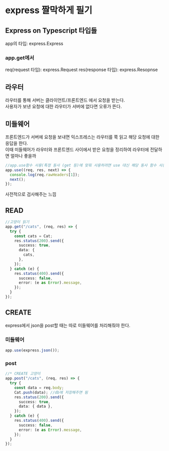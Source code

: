 # express 짤막하게 필기

## Express on Typescript 타입들

app의 타입: express.Express

### app.get에서

req(request 타입): express.Request
res(response 타입): express.Resopnse

## 라우터

라우터를 통해 서버는 클라이언트/프론트엔드 에서 요청을 받는다.  
사용자가 보낸 요청에 대한 라우터가 서버에 없다면 오류가 뜬다.

## 미들웨어

프론트엔드가 서버에 요청을 보내면 익스프레스는 라우터를 쭉 읽고 해당 요청에 대한 응답을 한다.  
이때 미들웨어가 라우터와 프론트엔드 사이에서 받은 요청을 정리하여 라우터에 전달하면 얼마나 좋을까

```typescript
//app.use함수 사용(특정 동사 (get 등)에 맞춰 사용하려면 use 대신 해당 동사 함수 사용하면 됨.), 콜백 함수로 전달되는 매개변수중 next는 다음 라우터로 이동시키는 함수
app.use((req, res, next) => {
  console.log(req.rawHeaders[1]);
  next();
});
```

사전적으로 검사해주는 느낌

## READ

```typescript
//고양이 읽기
app.get("/cats", (req, res) => {
  try {
    const cats = Cat;
    res.status(200).send({
      success: true,
      data: {
        cats,
      },
    });
  } catch (e) {
    res.status(400).send({
      success: false,
      error: (e as Error).message,
    });
  }
});
```

## CREATE

express에서 json을 post할 때는 따로 미들웨어를 처리해줘야 한다.

### 미들웨어

```typescript
app.use(express.json());
```

### post

```typescript
//* CREATE 고양이
app.post("/cats", (req, res) => {
  try {
    const data = req.body;
    Cat.push(data); //db에 저장해주면 됨
    res.status(200).send({
      success: true,
      data: { data },
    });
  } catch (e) {
    res.status(400).send({
      success: false,
      error: (e as Error).message,
    });
  }
});
```

